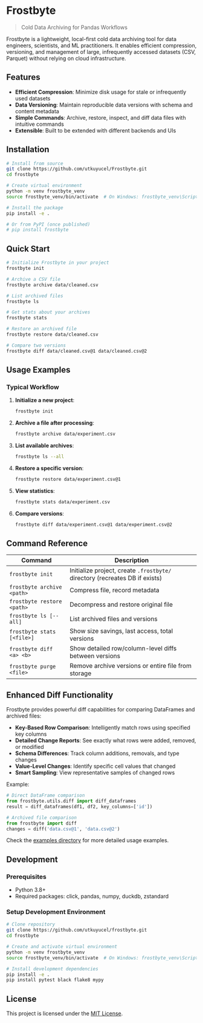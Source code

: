 # Frostbyte

> Cold Data Archiving for Pandas Workflows

Frostbyte is a lightweight, local-first cold data archiving tool for data engineers, scientists, and ML practitioners. It enables efficient compression, versioning, and management of large, infrequently accessed datasets (CSV, Parquet) without relying on cloud infrastructure.

## Features

- **Efficient Compression**: Minimize disk usage for stale or infrequently used datasets
- **Data Versioning**: Maintain reproducible data versions with schema and content metadata
- **Simple Commands**: Archive, restore, inspect, and diff data files with intuitive commands
- **Extensible**: Built to be extended with different backends and UIs

## Installation

```bash
# Install from source
git clone https://github.com/utkuyucel/Frostbyte.git
cd frostbyte

# Create virtual environment
python -m venv frostbyte_venv
source frostbyte_venv/bin/activate  # On Windows: frostbyte_venv\Scripts\activate

# Install the package
pip install -e .

# Or from PyPI (once published)
# pip install frostbyte
```

## Quick Start

```bash
# Initialize Frostbyte in your project
frostbyte init

# Archive a CSV file
frostbyte archive data/cleaned.csv

# List archived files
frostbyte ls

# Get stats about your archives
frostbyte stats

# Restore an archived file
frostbyte restore data/cleaned.csv

# Compare two versions
frostbyte diff data/cleaned.csv@1 data/cleaned.csv@2
```

## Usage Examples

### Typical Workflow

1. **Initialize a new project**:
   ```bash
   frostbyte init
   ```

2. **Archive a file after processing**:
   ```bash
   frostbyte archive data/experiment.csv
   ```

3. **List available archives**:
   ```bash
   frostbyte ls --all
   ```

4. **Restore a specific version**:
   ```bash
   frostbyte restore data/experiment.csv@1
   ```

5. **View statistics**:
   ```bash
   frostbyte stats data/experiment.csv
   ```

6. **Compare versions**:
   ```bash
   frostbyte diff data/experiment.csv@1 data/experiment.csv@2
   ```

## Command Reference

| Command                     | Description                                          |
|-----------------------------|------------------------------------------------------|
| `frostbyte init`            | Initialize project, create `.frostbyte/` directory (recreates DB if exists) |
| `frostbyte archive <path>`  | Compress file, record metadata                       |
| `frostbyte restore <path>`  | Decompress and restore original file                 |
| `frostbyte ls [--all]`      | List archived files and versions                     |
| `frostbyte stats [<file>]`  | Show size savings, last access, total versions       |
| `frostbyte diff <a> <b>`    | Show detailed row/column-level diffs between versions |
| `frostbyte purge <file>`    | Remove archive versions or entire file from storage  |

## Enhanced Diff Functionality

Frostbyte provides powerful diff capabilities for comparing DataFrames and archived files:

- **Key-Based Row Comparison**: Intelligently match rows using specified key columns
- **Detailed Change Reports**: See exactly what rows were added, removed, or modified
- **Schema Differences**: Track column additions, removals, and type changes
- **Value-Level Changes**: Identify specific cell values that changed
- **Smart Sampling**: View representative samples of changed rows

Example:
```python
# Direct DataFrame comparison
from frostbyte.utils.diff import diff_dataframes
result = diff_dataframes(df1, df2, key_columns=['id'])

# Archived file comparison
from frostbyte import diff
changes = diff('data.csv@1', 'data.csv@2')
```

Check the [examples directory](examples/) for more detailed usage examples.

## Development

### Prerequisites

- Python 3.8+
- Required packages: click, pandas, numpy, duckdb, zstandard

### Setup Development Environment

```bash
# Clone repository
git clone https://github.com/utkuyucel/frostbyte.git
cd frostbyte

# Create and activate virtual environment
python -m venv frostbyte_venv
source frostbyte_venv/bin/activate  # On Windows: frostbyte_venv\Scripts\activate

# Install development dependencies
pip install -e .
pip install pytest black flake8 mypy
```

## License

This project is licensed under the [MIT License](LICENSE).